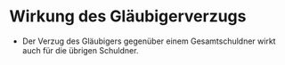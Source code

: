 # Wirkung des Gläubigerverzugs

- Der Verzug des Gläubigers gegenüber einem Gesamtschuldner wirkt auch für die übrigen Schuldner.

